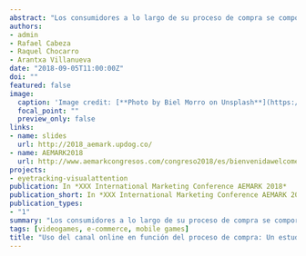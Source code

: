 ```yaml
---
abstract: "Los consumidores a lo largo de su proceso de compra se comportan de forma omnicanal combinando  canales físicos y digitales en múltiples puntos de contacto con las empresas. La comprensión del efecto de la tarea de compra en el uso de los canales digitales es vital para el diseño de estos canales digitales y para la estrategia general de gestión del conjunto de canales de distribución. En este trabajo abordamos el análisis de las diferencias en los procesos perceptivos en el canal digital en función de la etapa en el viaje del cliente a través de técnicas de seguimiento de la mirada (eye tracking). Se realiza un diseño experimental para la asignación de categorías de producto y tareas que incluye el diseño de cuatro páginas web y combina dos metodologías de recogida de datos: los datos de percepción del canal digital medidos mediante eye-tracking y otras características y percepciones medidas mediante un cuestionario."
authors:
- admin
- Rafael Cabeza
- Raquel Chocarro
- Arantxa Villanueva
date: "2018-09-05T11:00:00Z"
doi: ""
featured: false
image:
  caption: 'Image credit: [**Photo by Biel Morro on Unsplash**](https://unsplash.com/photos/d0xjEv-WJQk)'
  focal_point: ""
  preview_only: false
links:
- name: slides
  url: http://2018_aemark.updog.co/
- name: AEMARK2018
  url: http://www.aemarkcongresos.com/congreso2018/es/bienvenidawelcome
projects:
- eyetracking-visualattention
publication: In *XXX International Marketing Conference AEMARK 2018*
publication_short: In *XXX International Marketing Conference AEMARK 2018*
publication_types:
- "1"
summary: "Los consumidores a lo largo de su proceso de compra se comportan de forma omnicanal combinando  canales físicos y digitales en múltiples puntos de contacto con las empresas. La comprensión del efecto de la tarea de compra en el uso de los canales digitales es vital para el diseño de estos canales digitales y para la estrategia general de gestión del conjunto de canales de distribución. En este trabajo abordamos el análisis de las diferencias en los procesos perceptivos en el canal digital en función de la etapa en el viaje del cliente a través de técnicas de seguimiento de la mirada (eye tracking). Se realiza un diseño experimental para la asignación de categorías de producto y tareas que incluye el diseño de cuatro páginas web y combina dos metodologías de recogida de datos: los datos de percepción del canal digital medidos mediante eye-tracking y otras características y percepciones medidas mediante un cuestionario."
tags: [videogames, e-commerce, mobile games]
title: "Uso del canal online en función del proceso de compra: Un estudio mediante análisis de fijación de la mirada"
---
```




